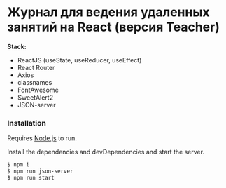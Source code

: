 # Журнал для ведения удаленных занятий на React (версия Teacher)

**Stack:**
- ReactJS (useState, useReducer, useEffect)
- React Router
- Axios
- classnames
- FontAwesome
- SweetAlert2
- JSON-server

### Installation

Requires [Node.js](https://nodejs.org/) to run.

Install the dependencies and devDependencies and start the server.

```sh
$ npm i
$ npm run json-server
$ npm run start
```
